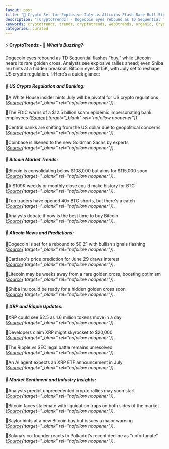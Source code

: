 ```yaml
---
layout: post
title: "🌇 Crypto Set for Explosive July as Altcoins Flash Rare Bull Signals"
description: "[CryptoTrendz] - Dogecoin eyes rebound as TD Sequential flashes “buy,” while Litecoin nears its rare golden cross. Analysts see explosive rallies ahead; even Shiba Inu hints at a hidden breakout. Bitcoin eyes $115K, with July set to reshape US crypto regulation."
keywords: cryptotrendz, trendz, cryptotrends, web3trends, organic, Crypto, Dogecoin, BTC, Market, XRP, Bitcoin, Analysis, Bank, AI
categories: curated
---
```


#### ⚡ CryptoTrendz - 📌 *What's Buzzing?:*

Dogecoin eyes rebound as TD Sequential flashes “buy,” while Litecoin nears its rare golden cross. Analysts see explosive rallies ahead; even Shiba Inu hints at a hidden breakout. Bitcoin eyes $115K, with July set to reshape US crypto regulation. ✨Here’s a quick glance:


#### *🔖 US Crypto Regulation and Banking:*  

🔹A White House insider hints July will be pivotal for US crypto regulations *([Source](https://s.avyag.com/nmao){:target="_blank" rel="nofollow noopener"})*.  

🔹The FDIC warns of a $12.5 billion scam epidemic impersonating bank employees *([Source](https://s.avyag.com/c3je){:target="_blank" rel="nofollow noopener"})*.  

🔹Central banks are shifting from the US dollar due to geopolitical concerns *([Source](https://s.avyag.com/ee6z){:target="_blank" rel="nofollow noopener"})*.  

🔹Coinbase is likened to the new Goldman Sachs by experts *([Source](https://s.avyag.com/hrsz){:target="_blank" rel="nofollow noopener"})*.  

#### *🔖 Bitcoin Market Trends:*  

🔹Bitcoin is consolidating below $108,000 but aims for $115,000 soon *([Source](https://s.avyag.com/64ui){:target="_blank" rel="nofollow noopener"})*.  

🔹A $109K weekly or monthly close could make history for BTC *([Source](https://s.avyag.com/rj3b){:target="_blank" rel="nofollow noopener"})*.  

🔹Top traders have opened 40x BTC shorts, but there's a catch *([Source](https://s.avyag.com/lfjn){:target="_blank" rel="nofollow noopener"})*.  

🔹Analysts debate if now is the best time to buy Bitcoin *([Source](https://s.avyag.com/79sd){:target="_blank" rel="nofollow noopener"})*.  

#### *🔖 Altcoin News and Predictions:*  

🔹Dogecoin is set for a rebound to $0.21 with bullish signals flashing *([Source](https://s.avyag.com/3uxf){:target="_blank" rel="nofollow noopener"})*.  

🔹Cardano's price prediction for June 29 draws interest *([Source](https://s.avyag.com/0vsd){:target="_blank" rel="nofollow noopener"})*.  

🔹Litecoin may be weeks away from a rare golden cross, boosting optimism *([Source](https://s.avyag.com/rs4t){:target="_blank" rel="nofollow noopener"})*.  

🔹Shiba Inu could be ready for a hidden golden cross soon *([Source](https://s.avyag.com/91j2){:target="_blank" rel="nofollow noopener"})*.  

#### *🔖 XRP and Ripple Updates:*  

🔹XRP could see $2.5 as 1.6 million tokens move in a day *([Source](https://s.avyag.com/1hxi){:target="_blank" rel="nofollow noopener"})*.  

🔹Developers claim XRP might skyrocket to $20,000 *([Source](https://s.avyag.com/x7dp){:target="_blank" rel="nofollow noopener"})*.  

🔹The Ripple vs SEC legal battle remains unresolved *([Source](https://s.avyag.com/r435){:target="_blank" rel="nofollow noopener"})*.  

🔹An AI agent expects an XRP ETF announcement in July *([Source](https://s.avyag.com/vy2l){:target="_blank" rel="nofollow noopener"})*.  

#### *🔖 Market Sentiment and Industry Insights:*  

🔹Analysts predict unprecedented crypto rallies may soon start *([Source](https://s.avyag.com/hpzw){:target="_blank" rel="nofollow noopener"})*.  

🔹Bitcoin faces stalemate with liquidation traps on both sides of the market *([Source](https://s.avyag.com/dlsi){:target="_blank" rel="nofollow noopener"})*.  

🔹Saylor hints at a new Bitcoin buy but issues a major warning *([Source](https://s.avyag.com/j8f1){:target="_blank" rel="nofollow noopener"})*.  

🔹Solana’s co-founder reacts to Polkadot’s recent decline as "unfortunate" *([Source](https://s.avyag.com/5lej){:target="_blank" rel="nofollow noopener"})*.